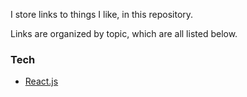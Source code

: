 I store links to things I like, in this repository.

Links are organized by topic, which are all listed below.

### Tech
- [React.js](/React.md)
